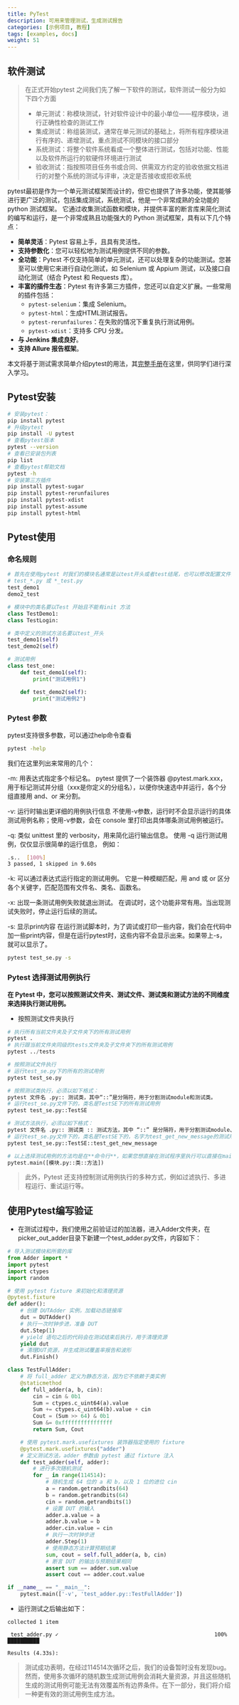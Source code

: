 ```yaml
---
title: PyTest
description: 可用来管理测试，生成测试报告
categories: [示例项目, 教程]
tags: [examples, docs]
weight: 51
---
```


## 软件测试
>在正式开始pytest 之间我们先了解一下软件的测试，软件测试一般分为如下四个方面
>- 单元测试：称模块测试，针对软件设计中的最小单位——程序模块，进行正确性检查的测试工作
>- 集成测试：称组装测试，通常在单元测试的基础上，将所有程序模块进行有序的、递增测试，重点测试不同模块的接口部分
>- 系统测试：将整个软件系统看成一个整体进行测试，包括对功能、性能以及软件所运行的软硬件环境进行测试
>- 验收测试：指按照项目任务书或合同、供需双方约定的验收依据文档进行的对整个系统的测试与评审，决定是否接收或拒收系统

pytest最初是作为一个单元测试框架而设计的，但它也提供了许多功能，使其能够进行更广泛的测试，包括集成测试，系统测试，他是一个非常成熟的全功能的python 测试框架。
它通过收集测试函数和模块，并提供丰富的断言库来简化测试的编写和运行，是一个非常成熟且功能强大的 Python 测试框架，具有以下几个特点：
- **简单灵活**：Pytest 容易上手，且具有灵活性。
- **支持参数化**：您可以轻松地为测试用例提供不同的参数。
- **全功能**：Pytest 不仅支持简单的单元测试，还可以处理复杂的功能测试。您甚至可以使用它来进行自动化测试，如 Selenium 或 Appium 测试，以及接口自动化测试（结合 Pytest 和 Requests 库）。
- **丰富的插件生态**：Pytest 有许多第三方插件，您还可以自定义扩展。一些常用的插件包括：
    - `pytest-selenium`：集成 Selenium。
    - `pytest-html`：生成HTML测试报告。
    - `pytest-rerunfailures`：在失败的情况下重复执行测试用例。
    - `pytest-xdist`：支持多 CPU 分发。
- **与 Jenkins 集成良好**。
- **支持 Allure 报告框架**。

本文将基于测试需求简单介绍pytest的用法，其[完整手册](https://learning-pytest.readthedocs.io/zh/latest/)在这里，供同学们进行深入学习。
## Pytest安装

```bash hl: title:
# 安装pytest：
pip install pytest
# 升级pytest
pip install -U pytest
# 查看pytest版本
pytest --version
# 查看已安装包列表
pip list
# 查看pytest帮助文档
pytest -h
# 安装第三方插件
pip install pytest-sugar
pip install pytest-rerunfailures
pip install pytest-xdist
pip install pytest-assume
pip install pytest-html
```

## Pytest使用

### 命名规则
```python
# 首先在使用pytest 时我们的模块名通常是以test开头或者test结尾，也可以修改配置文件，自定义命名规则
# test_*.py 或 *_test.py
test_demo1
demo2_test

# 模块中的类名要以Test 开始且不能有init 方法
class TestDemo1:
class TestLogin:

# 类中定义的测试方法名要以test_开头
test_demo1(self)
test_demo2(self)

# 测试用例
class test_one:
    def test_demo1(self):
        print("测试用例1")

    def test_demo2(self):
        print("测试用例2")
```
### Pytest 参数
pytest支持很多参数，可以通过help命令查看
```bash hl :title
pytest -help
```
我们在这里列出来常用的几个：

-m: 用表达式指定多个标记名。 pytest 提供了一个装饰器 @pytest.mark.xxx，用于标记测试并分组（xxx是你定义的分组名），以便你快速选中并运行，各个分组直接用 and、or 来分割。

-v: 运行时输出更详细的用例执行信息 不使用-v参数，运行时不会显示运行的具体测试用例名称；使用-v参数，会在 console 里打印出具体哪条测试用例被运行。

-q: 类似 unittest 里的 verbosity，用来简化运行输出信息。 使用 -q 运行测试用例，仅仅显示很简单的运行信息， 例如：
``` bash hl :title
.s..  [100%]
3 passed, 1 skipped in 9.60s
```
-k: 可以通过表达式运行指定的测试用例。 它是一种模糊匹配，用 and 或 or 区分各个关键字，匹配范围有文件名、类名、函数名。

-x: 出现一条测试用例失败就退出测试。 在调试时，这个功能非常有用。当出现测试失败时，停止运行后续的测试。

-s: 显示print内容 在运行测试脚本时，为了调试或打印一些内容，我们会在代码中加一些print内容，但是在运行pytest时，这些内容不会显示出来。如果带上-s，就可以显示了。
``` bash hl : title
pytest test_se.py -s
```


### Pytest 选择测试用例执行

**在 Pytest 中，您可以按照测试文件夹、测试文件、测试类和测试方法的不同维度来选择执行测试用例。**

- 按照测试文件夹执行
```python
# 执行所有当前文件夹及子文件夹下的所有测试用例
pytest .
# 执行跟当前文件夹同级的tests文件夹及子文件夹下的所有测试用例
pytest ../tests

# 按照测试文件执行
# 运行test_se.py下的所有的测试用例
pytest test_se.py

# 按照测试类执行，必须以如下格式：
pytest 文件名 .py:: 测试类，其中“::”是分隔符，用于分割测试module和测试类。
# 运行test_se.py文件下的，类名是TestSE下的所有测试用例
pytest test_se.py::TestSE

# 测试方法执行，必须以如下格式：
pytest 文件名 .py:: 测试类 :: 测试方法，其中 “::” 是分隔符，用于分割测试module、测试类，以及测试方法。
# 运行test_se.py文件下的，类名是TestSE下的，名字为test_get_new_message的测试用例
pytest test_se.py::TestSE::test_get_new_message

# 以上选择测试用例的方法均是在**命令行**，如果您想直接在测试程序里执行可以直接在main函数中**调用pytest.main()**,其格式为：
pytest.main([模块.py::类::方法])
```

> 此外，Pytest 还支持控制测试用例执行的多种方式，例如过滤执行、多进程运行、重试运行等。


## 使用Pytest编写验证
- 在测试过程中，我们使用之前验证过的加法器，进入Adder文件夹，在picker_out_adder目录下新建一个test_adder.py文件，内容如下：
```python
# 导入测试模块和所需的库
from Adder import *
import pytest
import ctypes
import random

# 使用 pytest fixture 来初始化和清理资源
@pytest.fixture
def adder():
    # 创建 DUTAdder 实例，加载动态链接库
    dut = DUTAdder()
    # 执行一次时钟步进，准备 DUT
    dut.Step(1)
    # yield 语句之后的代码会在测试结束后执行，用于清理资源
    yield dut
    # 清理DUT资源，并生成测试覆盖率报告和波形
    dut.Finish()

class TestFullAdder:
    # 将 full_adder 定义为静态方法，因为它不依赖于类实例
    @staticmethod
    def full_adder(a, b, cin):
        cin = cin & 0b1
        Sum = ctypes.c_uint64(a).value
        Sum += ctypes.c_uint64(b).value + cin
        Cout = (Sum >> 64) & 0b1
        Sum &= 0xffffffffffffffff
        return Sum, Cout

    # 使用 pytest.mark.usefixtures 装饰器指定使用的 fixture
    @pytest.mark.usefixtures("adder")
    # 定义测试方法，adder 参数由 pytest 通过 fixture 注入
    def test_adder(self, adder):
        # 进行多次随机测试
        for _ in range(114514):
            # 随机生成 64 位的 a 和 b，以及 1 位的进位 cin
            a = random.getrandbits(64)
            b = random.getrandbits(64)
            cin = random.getrandbits(1)
            # 设置 DUT 的输入
            adder.a.value = a
            adder.b.value = b
            adder.cin.value = cin
            # 执行一次时钟步进
            adder.Step(1)
            # 使用静态方法计算预期结果
            sum, cout = self.full_adder(a, b, cin)
            # 断言 DUT 的输出与预期结果相同
            assert sum == adder.sum.value
            assert cout == adder.cout.value

if __name__ == "__main__":
    pytest.main(['-v', 'test_adder.py::TestFullAdder'])
```

- 运行测试之后输出如下：
```shell
collected 1 item

 test_adder.py ✓                                                 100% ██████████

Results (4.33s):
```

>测试成功表明，在经过114514次循环之后，我们的设备暂时没有发现bug。然而，使用多次循环的随机数生成测试用例会消耗大量资源，并且这些随机生成的测试用例可能无法有效覆盖所有边界条件。在下一部分，我们将介绍一种更有效的测试用例生成方法。
